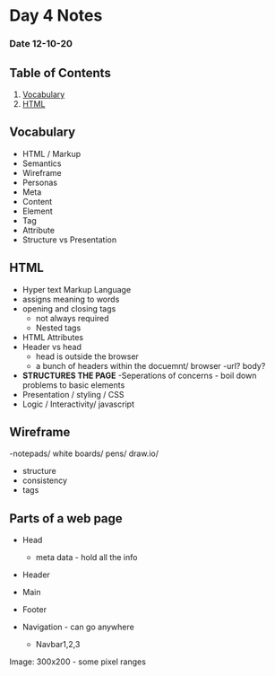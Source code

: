  # Day 4 Notes
### Date 12-10-20

## Table of Contents
1. [Vocabulary](#vocabulary)
1. [HTML](#HTML)

## Vocabulary
- HTML / Markup
- Semantics
- Wireframe
- Personas
- Meta
- Content
- Element
- Tag
- Attribute
- Structure vs Presentation

## HTML
- Hyper text Markup Language
- assigns meaning to words
- opening and closing tags
  - not always required
  - Nested tags
- HTML Attributes
- Header vs head
  - head is outside the browser
  - a bunch of headers within the docuemnt/ browser
    -url? body?
- **STRUCTURES THE PAGE**
-Seperations of concerns - boil down problems to basic elements
- Presentation / styling / CSS
- Logic / Interactivity/ javascript

## Wireframe
-notepads/ white boards/ pens/ draw.io/
- structure
- consistency
- tags

## Parts of a web page
- Head
  - meta data - hold all the info
- Header
- Main
- Footer

- Navigation - can go anywhere
  - Navbar1,2,3

Image: 300x200 - some pixel ranges